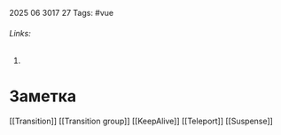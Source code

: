 2025 06 3017 27
Tags: #vue
###### Links: 
1) 
# Заметка
[[Transition]]
[[Transition group]]
[[KeepAlive]]
[[Teleport]]
[[Suspense]]